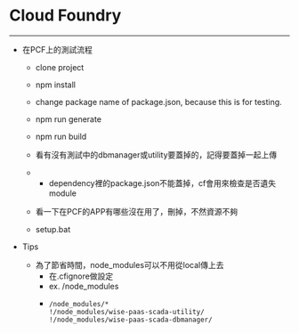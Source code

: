 # Cloud Foundry

---

* 在PCF上的測試流程

  * clone project
  * npm install
  * change package name of package.json, because this is for testing.
  * npm run generate
  * npm run build
  * 看有沒有測試中的dbmanager或utility要蓋掉的，記得要蓋掉一起上傳

  * * dependency裡的package.json不能蓋掉，cf會用來檢查是否遺失module
  * 看一下在PCF的APP有哪些沒在用了，刪掉，不然資源不夠
  * setup.bat  

* Tips

  * 為了節省時間，node\_modules可以不用從local傳上去
    * 在.cfignore做設定
    * ex. /node\_modules
    * ```
      /node_modules/*
      !/node_modules/wise-paas-scada-utility/
      !/node_modules/wise-paas-scada-dbmanager/
      ```



